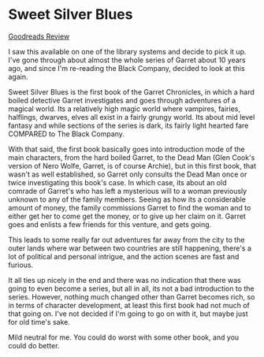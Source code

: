 # Sweet Silver Blues
[Goodreads Review](https://www.goodreads.com/review/show/6743848394)

I saw this available on one of the library systems and decide to pick it up. I've gone through about almost the whole series of Garret about 10 years ago, and since I'm re-reading the Black Company, decided to look at this again.

Sweet Silver Blues is the first book of the Garret Chronicles, in which a hard boiled detective Garret investigates and goes through adventures of a magical world. Its a relatively high magic world where vampires, fairies, halflings, dwarves, elves all exist in a fairly grungy world. Its about mid level fantasy and while sections of the series is dark, its fairly light hearted fare COMPARED to The Black Company.

With that said, the first book basically goes into introduction mode of the main characters, from the hard boiled Garret, to the Dead Man (Glen Cook's version of Nero Wolfe, Garret, is of course Archie), but in this first book, that wasn't as well established, so Garret only consults the Dead Man once or twice investigating this book's case. In which case, its about an old comrade of Garret's who has left a mysterious will to a woman previously unknown to any of the family members. Seeing as how its a considerable amount of money, the family commissions Garret to find the woman and to either get her to come get the money, or to give up her claim on it. Garret goes and enlists a few friends for this venture, and gets going.

This leads to some really far out adventures far away from the city to the outer lands where war between two countries are still happening, there's a lot of political and personal intrigue, and the action scenes are fast and furious.

It all ties up nicely in the end and there was no indication that there was going to even become a series, but all in all, its not a bad introduction to the series. However, nothing much changed other than Garret becomes rich, so in terms of character development, at least this first book had not much of that going on. I've not decided if I'm going to go on with it, but maybe just for old time's sake.

Mild neutral for me. You could do worst with some other book, and you could do better.